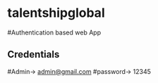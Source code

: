 # talentshipglobal
#Authentication based web App

## Credentials
  #Admin-> admin@gmail.com
  #password-> 12345
